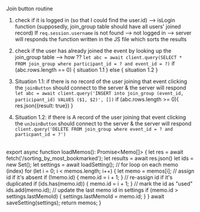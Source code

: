 Join button routine

1. check if it is logged in (so that I could find the user.id) --> isLogin function
    (supposedly, join_group table should have all users' joined record)
    If `req.session.username` is not found --> not logged in --> server will responds the function written in the JS file which sorts the results

2. check if the user has already joined the event by looking up the join_group table --> how ?? 
   `let abc = await client.query(SELECT * FROM join_group where participant_id = ? and event_id = ?)`
   if (abc.rows.length == 0) {
       situation 1.1 
   } else {
       situation 1.2
   }

3. Situation 1.1: if there is no record of the user joining that event
    clicking the `joinButton` should connect to the server & the server will respond `let abc = await client.query('INSERT into join_group (event_id, participant_id) VALUES ($1, $2)', [])`
    if (abc.rows.length >= 0){
    res.json({result: true})
    }

4. Situation 1.2: if there is A record of the user joining that event
    clicking the `unJoinButton` should connect to the server & the server will respond `client.query('DELETE FROM join_group where event_id = ? and particpant_id = ?')`

\
export async function loadMemos(): Promise<Memo[]> {
  let res = await fetch('/sorting_by_most_bookmarked');
  let results = await res.json()
  let ids = new Set();
  let settings = await loadSetting();
  // for loop on each memo (index)
  for (let i = 0; i < memos.length; i++) {
    let memo = memos[i];
    // assign id if it's absent
    if (!memo.id) {
      memo.id = i + 1;
    }
    // re-assign id if it's duplicated
    if (ids.has(memo.id)) {
      memo.id = i + 1;
    }
    // mark the id as "used"
    ids.add(memo.id);
    // update the last memo id in settings
    if (memo.id > settings.lastMemoId) {
      settings.lastMemoId = memo.id;
    }
  }
  await saveSetting(settings);
  return memos;
}

